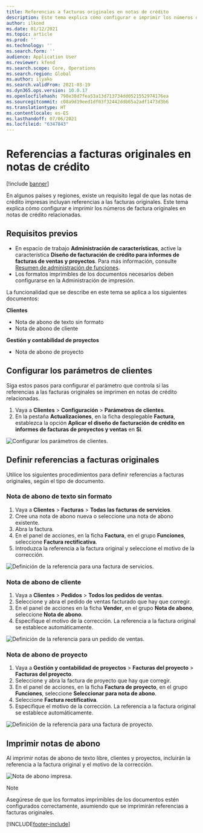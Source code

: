 ```yaml
---
title: Referencias a facturas originales en notas de crédito
description: Este tema explica cómo configurar e imprimir los números de factura originales en notas de crédito relacionadas.
author: ilkond
ms.date: 01/12/2021
ms.topic: article
ms.prod: ''
ms.technology: ''
ms.search.form: ''
audience: Application User
ms.reviewer: kfend
ms.search.scope: Core, Operations
ms.search.region: Global
ms.author: ilyako
ms.search.validFrom: 2021-03-19
ms.dyn365.ops.version: 10.0.17
ms.openlocfilehash: 798e38d7fea53a13d713734dd0521552974176ea
ms.sourcegitcommit: c08a9d19eed1df03f32442ddb65a2adf1473d3b6
ms.translationtype: HT
ms.contentlocale: es-ES
ms.lasthandoff: 07/06/2021
ms.locfileid: "6347843"
---
```

# <a name="references-to-original-invoices-in-credit-notes"></a>Referencias a facturas originales en notas de crédito

[!include [banner](../includes/banner.md)]


En algunos países y regiones, existe un requisito legal de que las notas de crédito impresas incluyan referencias a las facturas originales. Este tema explica cómo configurar e imprimir los números de factura originales en notas de crédito relacionadas.

## <a name="prerequisites"></a>Requisitos previos

- En espacio de trabajo **Administración de características**, active la característica **Diseño de facturación de crédito para informes de facturas de ventas y proyectos**. Para más información, consulte [Resumen de administración de funciones](../../fin-ops-core/fin-ops/get-started/feature-management/feature-management-overview.md).
- Los formatos imprimibles de los documentos necesarios deben configurarse en la Administración de impresión.

La funcionalidad que se describe en este tema se aplica a los siguientes documentos:

**Clientes**

- Nota de abono de texto sin formato
- Nota de abono de cliente

**Gestión y contabilidad de proyectos**

- Nota de abono de proyecto

## <a name="configure-accounts-receivable-parameters"></a>Configurar los parámetros de clientes

Siga estos pasos para configurar el parámetro que controla si las referencias a las facturas originales se imprimen en notas de crédito relacionadas.

1. Vaya a **Clientes** \> **Configuración** \> **Parámetros de clientes**.
2. En la pestaña **Actualizaciones**, en la ficha desplegable **Factura**, establezca la opción **Aplicar el diseño de facturación de crédito en informes de facturas de proyectos y ventas** en **Sí**.

![Configurar los parámetros de clientes.](media/original-invoice-number-in-credit-note.jpg)

## <a name="define-references-to-original-invoices"></a>Definir referencias a facturas originales

Utilice los siguientes procedimientos para definir referencias a facturas originales, según el tipo de documento.

### <a name="free-text-credit-note"></a>Nota de abono de texto sin formato

1. Vaya a **Clientes** \> **Facturas** \> **Todas las facturas de servicios**.
2. Cree una nota de abono nueva o seleccione una nota de abono existente.
3. Abra la factura.
4. En el panel de acciones, en la ficha **Factura**, en el grupo **Funciones**, seleccione **Factura rectificativa**.
5. Introduzca la referencia a la factura original y seleccione el motivo de la corrección.

![Definición de la referencia para una factura de servicios.](media/reference-original-invoice-FTI.jpg)

### <a name="customer-credit-note"></a>Nota de abono de cliente

1. Vaya a **Clientes** \> **Pedidos** \> **Todos los pedidos de ventas**.
2. Seleccione y abra el pedido de ventas facturado que hay que corregir.
3. En el panel de acciones en la ficha **Vender**, en el grupo **Nota de abono**, seleccione **Nota de abono**.
4. Especifique el motivo de la corrección. La referencia a la factura original se establece automáticamente.

![Definición de la referencia para un pedido de ventas.](media/reference-original-invoice-SO.jpg)

### <a name="project-credit-note"></a>Nota de abono de proyecto

1. Vaya a **Gestión y contabilidad de proyectos** \> **Facturas del proyecto** \> **Facturas del proyecto**.
2. Seleccione y abra la factura de proyecto que hay que corregir.
3. En el panel de acciones, en la ficha **Factura de proyecto**, en el grupo **Funciones**, seleccione **Seleccionar para nota de abono**.
4. Seleccione **Factura rectificativa**.
5. Especifique el motivo de la corrección. La referencia a la factura original se establece automáticamente.

![Definición de la referencia para una factura de proyecto.](media/reference-original-invoice-project.jpg)

## <a name="printing-credit-notes"></a>Imprimir notas de abono

Al imprimir notas de abono de texto libre, clientes y proyectos, incluirán la referencia a la factura original y el motivo de la corrección.

![Nota de abono impresa.](media/credit-note-FTI.jpg)

> [!NOTE]
> Asegúrese de que los formatos imprimibles de los documentos estén configurados correctamente, asumiendo que se imprimirán referencias a facturas originales.


[!INCLUDE[footer-include](../../includes/footer-banner.md)]